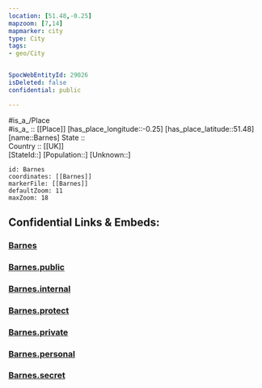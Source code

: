 ```yaml
---
location: [51.48,-0.25] 
mapzoom: [7,14] 
mapmarker: city 
type: City
tags:
- geo/City


SpocWebEntityId: 29026
isDeleted: false
confidential: public

---
```

#is_a_/Place  
#is_a_ :: [[Place]] 
[has_place_longitude::-0.25] 
[has_place_latitude::51.48] 
[name::Barnes] 
State ::  
Country :: [[UK]]  
[StateId::] 
[Population::] 
[Unknown::] 


```leaflet
id: Barnes
coordinates: [[Barnes]] 
markerFile: [[Barnes]] 
defaultZoom: 11 
maxZoom: 18
```


## Confidential Links & Embeds: 

### [Barnes](/_Standards/Earth/Continent/Europe/Europe~North/UK/England/Regions~England/London,Greater/cities~GreaterLondon/Richmond~Thames/Barnes.md) 

### [Barnes.public](/_public/Earth/Continent/Europe/Europe~North/UK/England/Regions~England/London,Greater/cities~GreaterLondon/Richmond~Thames/Barnes.public.md) 

### [Barnes.internal](/_internal/Earth/Continent/Europe/Europe~North/UK/England/Regions~England/London,Greater/cities~GreaterLondon/Richmond~Thames/Barnes.internal.md) 

### [Barnes.protect](/_protect/Earth/Continent/Europe/Europe~North/UK/England/Regions~England/London,Greater/cities~GreaterLondon/Richmond~Thames/Barnes.protect.md) 

### [Barnes.private](/_private/Earth/Continent/Europe/Europe~North/UK/England/Regions~England/London,Greater/cities~GreaterLondon/Richmond~Thames/Barnes.private.md) 

### [Barnes.personal](/_personal/Earth/Continent/Europe/Europe~North/UK/England/Regions~England/London,Greater/cities~GreaterLondon/Richmond~Thames/Barnes.personal.md) 

### [Barnes.secret](/_secret/Earth/Continent/Europe/Europe~North/UK/England/Regions~England/London,Greater/cities~GreaterLondon/Richmond~Thames/Barnes.secret.md)

